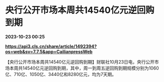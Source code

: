 # 央行公开市场本周共14540亿元逆回购到期

**2023-10-23 00:25**

**https://api3.cls.cn/share/article/1492394?os=web&sv=7.7.5&app=CailianpressWeb**

【央行公开市场本周共14540亿元逆回购到期】财联社10月23日电，央行公开市场本周共14540亿元逆回购到期，其中，周一到周五逆回购到期规模分别为1060亿、710亿、1050亿、3440亿和8280亿元，均为7天期。